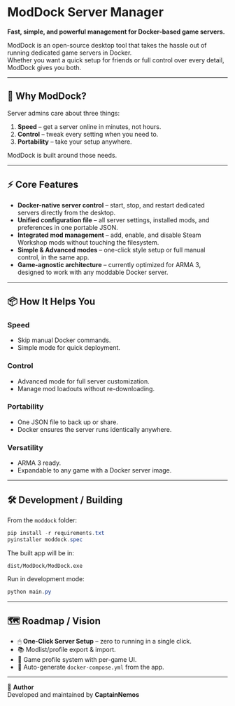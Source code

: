 # ModDock Server Manager

**Fast, simple, and powerful management for Docker-based game servers.**

ModDock is an open-source desktop tool that takes the hassle out of running dedicated game servers in Docker.  
Whether you want a quick setup for friends or full control over every detail, ModDock gives you both.

---

## 🚀 Why ModDock?

Server admins care about three things:
1. **Speed** – get a server online in minutes, not hours.
2. **Control** – tweak every setting when you need to.
3. **Portability** – take your setup anywhere.

ModDock is built around those needs.

---

## ⚡ Core Features

- **Docker-native server control** – start, stop, and restart dedicated servers directly from the desktop.
- **Unified configuration file** – all server settings, installed mods, and preferences in one portable JSON.
- **Integrated mod management** – add, enable, and disable Steam Workshop mods without touching the filesystem.
- **Simple & Advanced modes** – one-click style setup or full manual control, in the same app.
- **Game-agnostic architecture** – currently optimized for ARMA 3, designed to work with any moddable Docker server.

---

## 📦 How It Helps You

### **Speed**
- Skip manual Docker commands.
- Simple mode for quick deployment.

### **Control**
- Advanced mode for full server customization.
- Manage mod loadouts without re-downloading.

### **Portability**
- One JSON file to back up or share.
- Docker ensures the server runs identically anywhere.

### **Versatility**
- ARMA 3 ready.
- Expandable to any game with a Docker server image.

---

## 🛠 Development / Building

From the `moddock` folder:

```powershell
pip install -r requirements.txt
pyinstaller moddock.spec
```

The built app will be in:
```
dist/ModDock/ModDock.exe
```

Run in development mode:
```powershell
python main.py
```

---

## 🗺 Roadmap / Vision
- 🖱 **One-Click Server Setup** – zero to running in a single click.
- 📚 Modlist/profile export & import.
- 🧩 Game profile system with per-game UI.
- 🐳 Auto-generate `docker-compose.yml` from the app.

---

🙌 **Author**  
Developed and maintained by **CaptainNemos**
